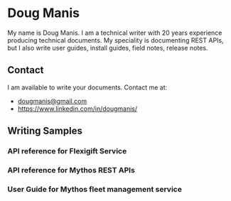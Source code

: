 # Doug Manis

My name is Doug Manis. I am a technical writer with 20 years experience producing technical documents. My speciality is documenting REST APIs, but I also write user guides, install guides, field notes, release notes.

## Contact

I am available to write your documents. Contact me at:

+ dougmanis@gmail.com
+ https://www.linkedin.com/in/dougmanis/

## Writing Samples

### API reference for Flexigift Service

### API reference for Mythos REST APIs

### User Guide for Mythos fleet management service

